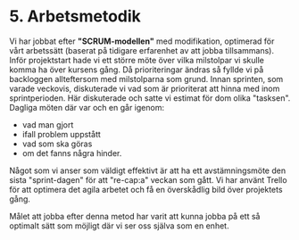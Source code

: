 # 5. Arbetsmetodik

Vi har jobbat efter **"SCRUM-modellen"** med modifikation, optimerad för vårt arbetssätt (baserat på tidigare erfarenhet av att jobba tillsammans). Inför projektstart hade vi ett större möte över vilka milstolpar vi skulle komma ha över kursens gång. Då prioriteringar ändras så fyllde vi på backloggen allteftersom med milstolparna som grund. Innan sprinten, som varade veckovis, diskuterade vi vad som är prioriterat att hinna med inom sprintperioden. Här diskuterade och satte vi estimat för dom olika "tasksen". Dagliga möten där var och en går igenom: 
* vad man gjort 
* ifall problem uppstått 
* vad som ska göras  
* om det fanns några hinder.  

Något som vi anser som väldigt effektivt är att ha ett avstämningsmöte den sista "sprint-dagen" för att "re-cap:a" veckan som gått.
Vi har använt Trello för att optimera det agila arbetet och få en överskådlig bild över projektets gång.

Målet att jobba efter denna metod har varit att kunna jobba på ett så optimalt sätt som möjligt där vi ser oss själva som en enhet. 